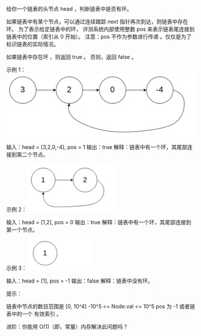 给你一个链表的头节点 head ，判断链表中是否有环。

如果链表中有某个节点，可以通过连续跟踪 next 指针再次到达，则链表中存在环。 为了表示给定链表中的环，
评测系统内部使用整数 pos 来表示链表尾连接到链表中的位置（索引从 0 开始）。
注意：pos 不作为参数进行传递 。仅仅是为了标识链表的实际情况。

如果链表中存在环 ，则返回 true 。 否则，返回 false 。

示例 1：
![img.png](img.png)


输入：head = [3,2,0,-4], pos = 1
输出：true
解释：链表中有一个环，其尾部连接到第二个节点。



示例 2：
![img_1.png](img_1.png)


输入：head = [1,2], pos = 0
输出：true
解释：链表中有一个环，其尾部连接到第一个节点。




示例 3：
![img_2.png](img_2.png)


输入：head = [1], pos = -1
输出：false
解释：链表中没有环。


提示：

链表中节点的数目范围是 [0, 10^4]
-10^5 <= Node.val <= 10^5
pos 为 -1 或者链表中的一个 有效索引 。


进阶：你能用 O(1)（即，常量）内存解决此问题吗？







